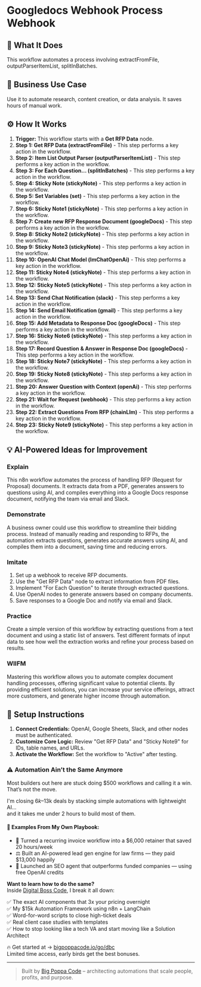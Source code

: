 # Googledocs Webhook Process Webhook

## 🚀 What It Does
This workflow automates a process involving extractFromFile, outputParserItemList, splitInBatches.

## 💼 Business Use Case
Use it to automate research, content creation, or data analysis. It saves hours of manual work.

## ⚙️ How It Works
1.  **Trigger:** This workflow starts with a **Get RFP Data** node.
2. **Step 1: Get RFP Data (extractFromFile)** - This step performs a key action in the workflow.
3. **Step 2: Item List Output Parser (outputParserItemList)** - This step performs a key action in the workflow.
4. **Step 3: For Each Question... (splitInBatches)** - This step performs a key action in the workflow.
5. **Step 4: Sticky Note (stickyNote)** - This step performs a key action in the workflow.
6. **Step 5: Set Variables (set)** - This step performs a key action in the workflow.
7. **Step 6: Sticky Note1 (stickyNote)** - This step performs a key action in the workflow.
8. **Step 7: Create new RFP Response Document (googleDocs)** - This step performs a key action in the workflow.
9. **Step 8: Sticky Note2 (stickyNote)** - This step performs a key action in the workflow.
10. **Step 9: Sticky Note3 (stickyNote)** - This step performs a key action in the workflow.
11. **Step 10: OpenAI Chat Model (lmChatOpenAi)** - This step performs a key action in the workflow.
12. **Step 11: Sticky Note4 (stickyNote)** - This step performs a key action in the workflow.
13. **Step 12: Sticky Note5 (stickyNote)** - This step performs a key action in the workflow.
14. **Step 13: Send Chat Notification (slack)** - This step performs a key action in the workflow.
15. **Step 14: Send Email Notification (gmail)** - This step performs a key action in the workflow.
16. **Step 15: Add Metadata to Response Doc (googleDocs)** - This step performs a key action in the workflow.
17. **Step 16: Sticky Note6 (stickyNote)** - This step performs a key action in the workflow.
18. **Step 17: Record Question & Answer in Response Doc (googleDocs)** - This step performs a key action in the workflow.
19. **Step 18: Sticky Note7 (stickyNote)** - This step performs a key action in the workflow.
20. **Step 19: Sticky Note8 (stickyNote)** - This step performs a key action in the workflow.
21. **Step 20: Answer Question with Context (openAi)** - This step performs a key action in the workflow.
22. **Step 21: Wait for Request (webhook)** - This step performs a key action in the workflow.
23. **Step 22: Extract Questions From RFP (chainLlm)** - This step performs a key action in the workflow.
24. **Step 23: Sticky Note9 (stickyNote)** - This step performs a key action in the workflow.

## 💡 AI-Powered Ideas for Improvement
### Explain
This n8n workflow automates the process of handling RFP (Request for Proposal) documents. It extracts data from a PDF, generates answers to questions using AI, and compiles everything into a Google Docs response document, notifying the team via email and Slack.

### Demonstrate
A business owner could use this workflow to streamline their bidding process. Instead of manually reading and responding to RFPs, the automation extracts questions, generates accurate answers using AI, and compiles them into a document, saving time and reducing errors.

### Imitate
1. Set up a webhook to receive RFP documents.
2. Use the "Get RFP Data" node to extract information from PDF files.
3. Implement "For Each Question" to iterate through extracted questions.
4. Use OpenAI nodes to generate answers based on company documents.
5. Save responses to a Google Doc and notify via email and Slack.

### Practice
Create a simple version of this workflow by extracting questions from a text document and using a static list of answers. Test different formats of input data to see how well the extraction works and refine your process based on results.

### WIIFM
Mastering this workflow allows you to automate complex document handling processes, offering significant value to potential clients. By providing efficient solutions, you can increase your service offerings, attract more customers, and generate higher income through automation.

## 🔧 Setup Instructions
1. **Connect Credentials:** OpenAI, Google Sheets, Slack, and other nodes must be authenticated.
2. **Customize Core Logic:** Review "Get RFP Data" and "Sticky Note9" for IDs, table names, and URLs.
3. **Activate the Workflow:** Set the workflow to "Active" after testing.

### ⚠️ Automation Ain’t the Same Anymore

Most builders out here are stuck doing $500 workflows and calling it a win.  
That’s not the move.  

I'm closing $6k–$13k deals by stacking simple automations with lightweight AI...  
and it takes me under 2 hours to build most of them.

#### 🧠 Examples From My Own Playbook:
- 🔁 Turned a recurring invoice workflow into a $6,000 retainer that saved 20 hours/week  
- ⚖️ Built an AI-powered lead gen engine for law firms — they paid $13,000 happily  
- 🚀 Launched an SEO agent that outperforms funded companies — using free OpenAI credits  

**Want to learn how to do the same?**  
Inside [Digital Boss Code](https://bigpoppacode.io/go/dbc), I break it all down:

✅ The exact AI components that 3x your pricing overnight  
✅ My $15k Automation Framework using n8n + LangChain  
✅ Word-for-word scripts to close high-ticket deals  
✅ Real client case studies with templates  
✅ How to stop looking like a tech VA and start moving like a Solution Architect  

🔥 Get started at → [bigpoppacode.io/go/dbc](https://bigpoppacode.io/go/dbc)  
Limited time access, early birds get the best bonuses.

---
> Built by [Big Poppa Code](https://bigpoppacode.io) – architecting automations that scale people, profits, and purpose.
